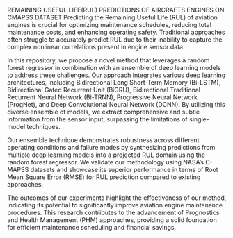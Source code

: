 REMAINING USEFUL LIFE(RUL) PREDICTIONS OF
AIRCRAFTS ENGINES ON CMAPSS DATASET
Predicting the Remaining Useful Life (RUL) of aviation engines is crucial for optimizing maintenance schedules, reducing total maintenance costs, and enhancing operating safety. Traditional approaches often struggle to accurately predict RUL due to their inability to capture the complex nonlinear correlations present in engine sensor data.

In this repository, we propose a novel method that leverages a random forest regressor in combination with an ensemble of deep learning models to address these challenges. Our approach integrates various deep learning architectures, including Bidirectional Long Short-Term Memory (Bi-LSTM), Bidirectional Gated Recurrent Unit (BiGRU), Bidirectional Traditional Recurrent Neural Network (Bi-TRNN), Progressive Neural Network (ProgNet), and Deep Convolutional Neural Network (DCNN). By utilizing this diverse ensemble of models, we extract comprehensive and subtle information from the sensor input, surpassing the limitations of single-model techniques.

Our ensemble technique demonstrates robustness across different operating conditions and failure modes by synthesizing predictions from multiple deep learning models into a projected RUL domain using the random forest regressor. We validate our methodology using NASA’s C-MAPSS datasets and showcase its superior performance in terms of Root Mean Square Error (RMSE) for RUL prediction compared to existing approaches.

The outcomes of our experiments highlight the effectiveness of our method, indicating its potential to significantly improve aviation engine maintenance procedures. This research contributes to the advancement of Prognostics and Health Management (PHM) approaches, providing a solid foundation for efficient maintenance scheduling and financial savings.
